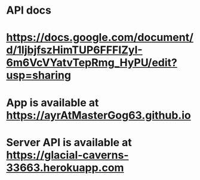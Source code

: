 # API docs
# https://docs.google.com/document/d/1IjbjfszHimTUP6FFFIZyI-6m6VcVYatvTepRmg_HyPU/edit?usp=sharing
# App is available at https://ayrAtMasterGog63.github.io
# Server API is available at https://glacial-caverns-33663.herokuapp.com
